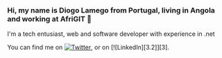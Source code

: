 ### Hi, my name is Diogo Lamego from Portugal, living in Angola and working at AfriGIT 👋
I'm a tech entusiast, web and software developer with experience in .net

You can find me on [![Twitter][1.2]][1], or on [![LinkedIn][3.2]][3].

<!-- Icons -->

[1.2]: http://i.imgur.com/wWzX9uB.png (twitter icon without padding)
[2.2]: https://raw.githubusercontent.com/MartinHeinz/MartinHeinz/master/linkedin-3-16.png (LinkedIn icon without padding)

<!-- Links to your social media accounts -->

[1]: https://twitter.com/LamegoDiogo/
[2]: https://www.linkedin.com/in/DiogoLamego/

